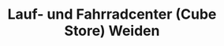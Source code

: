 ---
title: "Lauf- und Fahrradcenter (Cube Store) Weiden"
url: /weiden-i-d-opf/lauf-und-fahrradcenter-cube-store-weiden/
shop: Fahrrad
---